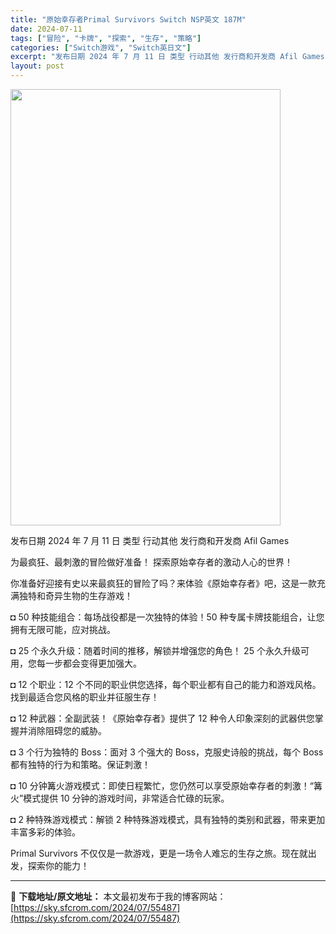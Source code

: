 ```yaml
---
title: "原始幸存者Primal Survivors Switch NSP英文 187M"
date: 2024-07-11
tags: ["冒险", "卡牌", "探索", "生存", "策略"]
categories: ["Switch游戏", "Switch英日文"]
excerpt: "发布日期 2024 年 7 月 11 日 类型 行动其他 发行商和开发商 Afil Games 为最疯狂、最刺激的冒险做好准备！ 探索原始幸存者的激动人心的世界！ 你准备好迎接有史以来最疯狂的冒险了吗？来体验《原始幸存者》吧，这是一款充满独特和奇异生物的生存游戏！ ◘ 50 种技能组合：每场战役都是&hellip;"
layout: post
---
```


<img class="size-full wp-image-55488 aligncenter" src="https://sky.sfcrom.com/wp-content/uploads/2024/07/2024071104260993.webp" alt="" width="432" height="698" />

发布日期 2024 年 7 月 11 日
类型 行动其他
发行商和开发商 Afil Games

为最疯狂、最刺激的冒险做好准备！
探索原始幸存者的激动人心的世界！

你准备好迎接有史以来最疯狂的冒险了吗？来体验《原始幸存者》吧，这是一款充满独特和奇异生物的生存游戏！

◘ 50 种技能组合：每场战役都是一次独特的体验！50 种专属卡牌技能组合，让您拥有无限可能，应对挑战。

◘ 25 个永久升级：随着时间的推移，解锁并增强您的角色！ 25 个永久升级可用，您每一步都会变得更加强大。

◘ 12 个职业：12 个不同的职业供您选择，每个职业都有自己的能力和游戏风格。找到最适合您风格的职业并征服生存！

◘ 12 种武器：全副武装！《原始幸存者》提供了 12 种令人印象深刻的武器供您掌握并消除阻碍您的威胁。

◘ 3 个行为独特的 Boss：面对 3 个强大的 Boss，克服史诗般的挑战，每个 Boss 都有独特的行为和策略。保证刺激！

◘ 10 分钟篝火游戏模式：即使日程繁忙，您仍然可以享受原始幸存者的刺激！“篝火”模式提供 10 分钟的游戏时间，非常适合忙碌的玩家。

◘ 2 种特殊游戏模式：解锁 2 种特殊游戏模式，具有独特的类别和武器，带来更加丰富多彩的体验。

Primal Survivors 不仅仅是一款游戏，更是一场令人难忘的生存之旅。现在就出发，探索你的能力！

---
📖 **下载地址/原文地址：** 本文最初发布于我的博客网站：[https://sky.sfcrom.com/2024/07/55487](https://sky.sfcrom.com/2024/07/55487)
